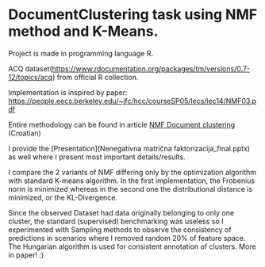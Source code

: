 # DocumentClustering task using NMF method and K-Means.

Project is made in programming language R.

ACQ dataset(https://www.rdocumentation.org/packages/tm/versions/0.7-12/topics/acq) from official R collection. 

Implementation is inspired by paper: https://people.eecs.berkeley.edu/~jfc/hcc/courseSP05/lecs/lec14/NMF03.pdf

Entire methodology can be found in article [NMF Document clustering](Doc_clustering.pdf) (Croatian)

I provide the [Presentation](Nenegativna matrična faktorizacija_final.pptx) as well where I present most important details/results.

I compare the 2 variants of NMF differing only by the optimization algorithm with standard K-means algorithm. In the first implementation, the Frobenius norm is minimized whereas in the second one the distributional distance is minimized, or the KL-Divergence.


Since the observed Dataset had data originally belonging to only one cluster, the standard (supervised) benchmarking was useless so I experimented with Sampling methods to observe the consistency of predictions in scenarios where I removed random 20% of feature space. The Hungarian algorithm is used for consistent annotation of clusters. More in paper! :)
